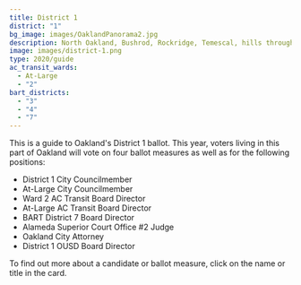 ```yaml
---
title: District 1
district: "1"
bg_image: images/OaklandPanorama2.jpg
description: North Oakland, Bushrod, Rockridge, Temescal, hills through Montclair
image: images/district-1.png
type: 2020/guide
ac_transit_wards:
  - At-Large
  - "2"
bart_districts:
  - "3"
  - "4"
  - "7"
---
```

This is a guide to Oakland's District 1 ballot. This year, voters living in this part of Oakland will vote on four ballot measures as well as for the following positions:

* District 1 City Councilmember
* At-Large City Councilmember
* Ward 2 AC Transit Board Director
* At-Large AC Transit Board Director
* BART District 7 Board Director
* Alameda Superior Court Office #2 Judge
* Oakland City Attorney
* District 1 OUSD Board Director

To find out more about a candidate or ballot measure, click on the name or title in the card.
